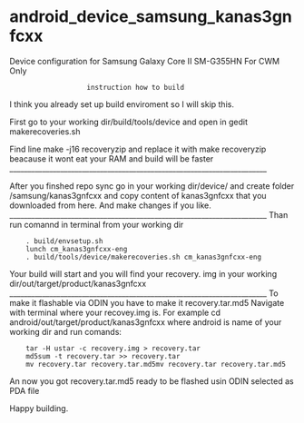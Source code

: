 android_device_samsung_kanas3gnfcxx
===================================

Device configuration for Samsung Galaxy Core II SM-G355HN For CWM Only

                       instruction how to build

I think you already set up build enviroment so I will skip this.

First go to your working dir/build/tools/device and open in gedit makerecoveries.sh

Find line 
        make -j16 recoveryzip
and replace it with
        make recoveryzip
beacause it wont eat your RAM and build will be faster
        _______________________________________________________________________

After you finshed repo sync go in your working dir/device/
and create folder /samsung/kanas3gnfcxx and copy content of kanas3gnfcxx
that you downloaded from here.
And make changes if you like.
        _______________________________________________________________________
Than run comannd in terminal from your working dir

        . build/envsetup.sh
        lunch cm_kanas3gnfcxx-eng
        . build/tools/device/makerecoveries.sh cm_kanas3gnfcxx-eng

Your build will start and you will find your recovery. img in
your working dir/out/target/product/kanas3gnfcxx
        _______________________________________________________________________
To make it flashable via ODIN you have to make it recovery.tar.md5
Navigate with terminal where your recovey.img is.
For example cd android/out/target/product/kanas3gnfcxx
where android is name of your working dir
and run comands:

        tar -H ustar -c recovery.img > recovery.tar
        md5sum -t recovery.tar >> recovery.tar
        mv recovery.tar recovery.tar.md5mv recovery.tar recovery.tar.md5
        
An now you got recovery.tar.md5 ready to be flashed usin ODIN selected as PDA file

Happy building.


